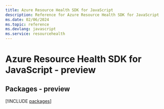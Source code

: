 ```yaml
---
title: Azure Resource Health SDK for JavaScript
description: Reference for Azure Resource Health SDK for JavaScript
ms.date: 02/06/2024
ms.topic: reference
ms.devlang: javascript
ms.service: resourcehealth
---
```

# Azure Resource Health SDK for JavaScript - preview
## Packages - preview
[!INCLUDE [packages](resource-health-index.md)]